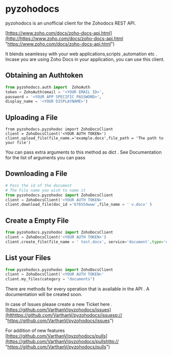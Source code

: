# pyzohodocs

pyzohodocs is an unofficial client for the Zohodocs REST API.

[https://www.zoho.com/docs/zoho-docs-api.html](http://https://www.zoho.com/docs/zoho-docs-api.html "https://www.zoho.com/docs/zoho-docs-api.html")

It blends seamlessy with your web applications,scripts ,automation etc . Incase you are using Zoho Docs in your application, you can use this client.

## Obtaining an Authtoken

```python
from pyzohodocs.auth import  ZohoAuth
token = ZohoAuth(email = '<YOUR EMAIL ID>',
password = '<YOUR APP SPECIFIC PASSWORD>',
display_name = '<YOUR DISPLAYNAME>')
```

## Uploading a File

    from pyzohodocs.pyzohodoc import ZohoDocsClient
    client = ZohoDocsClient('<YOUR AUTH TOKEN>')
    client.upload_file(file_name.='example.docx',file_path = 'The path to your file')

You can pass extra arguments to this method as dict . See Documentation for the list of arguments you can pass

## Downloading a File

```python
# Pass the id of the document
# The File name you wish to name it
from pyzohodocs.pyzohodoc import ZohoDocsClient
client = ZohoDocsClient('<YOUR AUTH TOKEN>'
client.download_file(doc_id ='676554www',file_name = ' v.docx' )
```

## Create a Empty File

```python
from pyzohodocs.pyzohodoc import ZohoDocsClient
client = ZohoDocsClient('<YOUR AUTH TOKEN>')
client.create_file(file_name = ' test.docx', service='document',type='doc')
```

## List your Files

```python
from pyzohodocs.pyzohodoc import ZohoDocsClient
client = ZohoDocsClient('<YOUR AUTH TOKEN>'
client.my_files(category = "documents")
```

There are methods for every operation that is available in the API . A documentation will be created soon.

In case of Issues please create a new Ticket here .
[https://github.com/VarthanV/pyzohodocs/issues](htthttps://github.com/VarthanV/pyzohodocs/issuesp:// "https://github.com/VarthanV/pyzohodocs/issues")

For addition of new features
[https://github.com/VarthanV/pyzohodocs/pulls](https://github.com/VarthanV/pyzohodocs/pullshttp:// "https://github.com/VarthanV/pyzohodocs/pulls")
